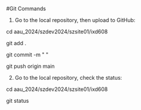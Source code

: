 #Git Commands

1. Go to the local repository, then upload to GitHub:

cd aau_2024/szdev2024/szsite01/ixd608

git add .

git commit -m " "

git push origin main


2. Go to the local repository, check the status:

cd aau_2024/szdev2024/szsite01/ixd608

git status
